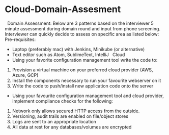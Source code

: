 # Cloud-Domain-Assesment
 
Domain Assessment:
Below are 3 patterns based on the interviewer 5 minute assessment during
domain round and input from phone screening. Interviewer can quickly decide to
assess on specific area as listed below:
 
Pre-requisites:
 - Laptop (preferably mac) with Jenkins, Minikube (or alternative)
 - Text editor such as Atom, SublimeText, IntelliJ
 
Cloud
 - Using your favorite configuration management tool write the code to:
1. Provision a virtual machine on your preferred cloud provider (AWS, Azure,
GCP)
2. Install the components necessary to run your favourite webserver on it
3. Write the code to push/install new application code onto the server

- Using your favourite configuration management tool and cloud provider,
implement compliance checks for the following:
1. Network only allows secured HTTP access from the outside.
2. Versioning, audit trails are enabled on file/object stores
3. Logs are sent to an appropriate location
4. All data at rest for any databases/volumes are encrypted


